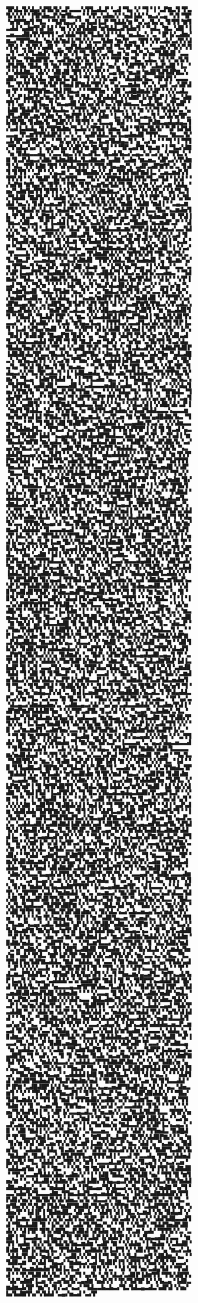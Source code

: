 ▜▛▟▃▜▞▟▄▞▟▜▙▜▞▃▛▃▃▃▚▜▜▃▟▃▛▝▃▟▝▜▄▝▞▝▜▝▐▝▃▛▇▃▜▝▛▃▜▞▞▞▞▝▐▜▛▟▅▃▛▞▆▜▙▃▄▝▝▞▛▃▚▟▅▞▞▝▅▟▐▟▞▝▅▃▞▃▄▝▚▜▝▜▛▝▅▜▛▜▅▜▝▜▃▝▝▜▟▜▄▃▞▝▃▜▄▟▐▃▛▝▜▟▟▞▆▝▚▞▃▞▙▞▄▝▊▜▜▝▇▜▃▟▟▝▄▟▆▜▚▛▐▟▝▝▆▝▞▞▟▜▟▟▇▝▆▜▟▟▃▟▜▟▅▜▝▝▚▟▃▝▇▃▝▟█▝▐▃▅▃▃▟▉▞▛▞▛▜▜▝▃▞▟▟▞▜▜▞▜▃▙▞▟▝▝▟▄▝▅▃▙▃▚▝▃▝▐▛▐▞▃▟▆▞▆▃▞▜▛▜▅▟▃▝▅▞▟▞▆▟▐▞▜▞▞▞▃▃▜▟▆▝▆▞▛▃▄▝█▜▝▞▛▃▟▞▃▞▛▞▟▞▛▟▝▃▜▞▛▞▄▟▉▝▃▝▄▟▜▟▃▟▊▞▄▟▚▟▝▜▃▜▛▝▇▝▃▝▃▃▆▞▞▜▞▞▚▜▃▜▝▃▞▞▜▃▆▟▚▝▆▜▚▞▚▜▝▜▃▜▛▞▃▞▜▃▆▝▅▝▜▞▚▞▅▞▜▟█▟▊▝▃▃▙▜▚▃▝▛▇▟█▜▛▃▝▃▟▜▅▞▛▞▙▝▊▞▞▝▝▜▛▝▇▝▜▃▝▃▙▃▝▟▝▞▚▞▙▜▟▜▟▜▙▝█▟▄▝▊▝▇▞▝▜▚▜▛▃▛▛▐▃▛▝▅▞▄▝▝▟▛▜▜▞▝▃▙▟▚▟█▝▐▃▝▞▝▟▟▟▇▃▝▟▞▞▝▟▊▟▉▝█▜▝▞▞▝▛▞▝▃▄▜▅▝▅▃▆▝▆▟▉▜▟▜▟▛▇▃▚▟▉▞▝▜▚▜▞▟▃▝▇▜▙▜▃▜▟▝▝▜▝▞▚▜▞▃▆▝▝▟▄▟█▞▙▃▝▜▛▟▜▝▃▃▃▜▃▝▛▞▛▝▜▝▜▞▙▛▐▜▅▟▐▛▇▟▞▜▛▞▄▝▚▞▃▃▆▟▅▝▛▃▚▝▄▟▝▃▞▟▛▟▆▝▛▝▝▜▛▛▇▜▅▃▜▟▐▜▙▃▞▝▝▜▛▜▅▝▝▟▉▝▃▟█▟▆▟▞▟▛▝▝▞▞▃▟▃▝▞▃▛▐▟▅▜▚▞▆▃▜▞▙▝▆▝▚▜▟▃▝▟▚▟▟▟▝▞▞▟▇▛▐▞▅▜▄▛▐▝▟▃▝▟▆▜▜▝▄▞▝▝█▜▄▃▜▝▅▃▄▟█▝▟▞▄▞▟▜▚▃▚▜▛▟▅▃▃▜▃▟▄▜▅▝▄▜▚▟▛▝▐▟▇▝█▟▟▜▞▝█▞▙▃▙▃▝▞▜▜▚▝█▞▄▞▚▜▟▃▚▝▞▝▆▝▞▞▜▝▛▟▟▞▃▝▄▟▜▃▟▜▛▃▆▞▛▟▆▝▅▝▆▟▜▛▐▞▛▝▐▟▆▝▐▃▝▟▄▜▝▃▄▃▜▝▄▞▟▞▅▜▛▃▙▜▙▜▙▝▊▟▆▞▙▝▜▟▛▞▞▝▊▜▜▝▃▜▃▃▄▝█▟▝▝▝▜▃▃▛▟▇▃▄▟▄▟▄▃▜▞▄▟▐▃▙▟▄▝▊▞▜▛▇▟▆▞▜▃▙▞▞▛▇▟▝▟▅▃▜▟▝▝▉▜▄▜▙▜▞▝▚▛▐▟▜▟▃▃▄▝▛▃▆▜▜▜▟▟▛▟▝▃▚▝▃▝▄▟▛▟▟▃▜▃▜▃▄▟▅▟▉▝▜▜▚▃▃▝▇▃▃▜▞▃▙▜▛▃▆▜▛▃▛▃▝▝▜▞▄▞▛▞▃▞▅▃▜▃▅▜▙▟▄▃▜▝▄▝▃▞▅▝▝▝▜▝▐▝▜▜▞▜▚▟▃▞▄▞▚▝▄▞▆▞▙▞▞▟▛▞▆▝▇▞▙▟▝▝▝▜▛▃▄▛▇▝▆▃▆▝▐▝▜▃▞▟▇▝▅▝▉▟▄▃▃▟▄▝▞▃▃▜▄▃▚▜▚▃▟▜▃▝█▃▟▞▙▃▞▃▄▃▚▞▃▞▄▝▞▜▜▃▚▝▇▝▊▃▛▟▄▃▞▟▇▞▜▟▆▟█▟▃▜▃▟▇▃▅▝▄▟▇▝▃▟▅▝▆▃▅▃▝▟▛▃▞▞▛▟▆▜▝▟▃▝▛▛▐▟▇▝█▜▝▟▚▟▄▜▜▜▝▞▜▜▞▜▄▃▅▞▚▝▃▟▛▃▟▛▇▜▚▞▃▝▊▟▜▝▊▜▜▝▝▃▛▝▝▞▄▃▆▝▃▝▉▜▙▟▇▞▞▃▛▃▜▜▟▜▅▛▇▟▐▃▝▃▅▃▆▟▚▜▜▜▚▜▝▝▞▝▇▟▛▝█▞▅▜▜▜▃▃▝▜▞▞▝▟▜▛▇▟▟▟▐▜▜▞▜▃▞▜▟▝▐▞▟▝▝▞▅▛▇▝▇▜▄▞▙▝▉▜▚▝▐▜▙▝▊▜▚▃▆▜▅▜▟▞▜▝█▃▚▞▆▝▞▃▞▃▆▝▟▟▄▝▅▞▚▟▆▜▅▜▜▝▉▜▜▝▞▟▝▝▅▞▛▞▞▟▇▟▆▃▞▝▞▝▇▝▞▞▚▜▚▞▝▟▞▜▃▜▞▜▟▟▊▝▇▟▜▞▚▝▟▟▆▝▛▞▃▝▄▟▜▞▅▝▟▞▄▛▐▛▐▃▜▝▐▜▛▝▅▞▟▝▄▜▙▟▟▝▅▃▚▝▊▟▚▃▅▃▆▜▝▟▅▞▆▃▜▞▙▜▞▞▙▝▆▟▊▝▟▟▇▝▆▟▐▝▝▃▄▃▆▝▜▜▄▜▟▟▚▞▟▃▙▝▅▟▟▜▞▝▄▝▄▃▚▝▆▜▚▜▟▟▛▞▅▛▐▃▃▜▙▞▚▃▆▟▅▜▙▝▛▝▊▃▙▝▄▛▇▟▞▝▃▜▅▝▜▞▄▝▅▝▞▃▅▃▛▃▙▝▆▜▝▝▆▟▅▟▛▝▊▝▛▟▐▜▅▃▞▟▉▃▄▝▚▛▐▃▟▟▐▝▜▝▇▞▚▃▙▜▞▛▐▃▛▃▞▜▙▟▆▝▅▃▆▟▛▃▛▝▝▟▞▞▄▝▆▞▝▟▝▃▙▟▃▞▛▝▟▃▛▝▇▝█▟▜▟▃▃▆▃▆▞▛▜▛▟▐▟▞▟▅▃▞▃▃▜▟▟▟▝▚▃▚▃▝▃▄▜▛▞▞▞▃▟▉▃▟▜▃▝▜▜▜▞▃▝▃▞▆▝▅▝▊▃▜▟▚▞▞▃▟▝▊▝▐▜▄▟▊▟▊▃▙▃▅▝▉▝▟▃▆▝▇▞▙▟▅▜▜▟▄▜▙▝█▞▜▝▛▞▃▝▟▟▐▝▚▃▙▝▛▝▚▟▃▝▃▜▟▟▐▞▄▟▞▞▅▟▃▝▃▃▅▜▅▟▆▃▅▃▛▟▄▝▅▟▜▞▚▟█▝▐▝▞▃▞▝▛▃▃▃▙▝▟▝█▟▇▟▅▟▞▃▞▃▅▝▛▟▆▟▛▟▞▞▚▝▇▜▜▞▟▜▝▜▙▝▛▟▜▞▃▜▃▜▅▃▛▝▃▃▅▟▄▞▝▞▚▃▛▟▇▟▊▝▜▜▛▞▟▟▃▜▙▞▙▟▅▟▊▝▄▝█▃▆▞▚▞▅▝▛▜▅▃▜▝▆▃▜▟▚▝▜▜▝▟▇▝▟▃▅▝▃▝▐▞▜▞▅▞▜▃▄▝▐▝▞▟▄▞▝▃▃▝▃▞▟▛▐▃▄▟▜▜▞▜▄▟▇▟▜▞▚▝▞▟▅▞▃▟█▟▞▜▝▟▃▞▃▜▟▜▞▃▃▟▅▃▝▝▜▟▆▟▞▝▜▟▃▝▄▝▉▟▇▟▜▞▜▟▄▝▝▞▃▝▄▜▝▟▐▟▃▜▅▜▛▟▟▝▝▟▐▞▝▝▞▛▐▃▟▝▜▃▚▝▜▞▅▝▝▞▝▝▐▟▞▜▞▃▜▝▆▃▛▟▃▟▉▞▟▃▛▝▃▞▞▝▃▃▚▞▅▝▚▜▚▟▆▜▄▟▊▝▅▟▃▜▜▟▆▝▅▃▜▝▃▝▄▝▇▟▃▞▙▟▜▝▊▞▚▞▃▃▜▟▝▃▜▞▚▞▅▟▇▜▃▟▉▃▝▞▙▞▟▟▄▝▐▝▚▃▅▞▆▟▛▛▐▜▞▞▚▞▆▟▊▟▉▝▞▝▛▜▛▞▄▞▟▛▇▃▄▞▙▞▝▃▚▟█▜▄▝▊▜▟▜▝▟▜▝▇▜▝▟▝▞▚▃▅▛▇▜▞▛▇▃▞▞▛▃▟▃▚▟█▃▟▜▟▞▞▞▝▝▆▟▛▟▛▃▟▃▄▝▉▞▞▟█▃▄▃▄▟▄▃▛▟▉▜▝▝▆▝▅▃▟▟▉▜▜▝▚▜▙▟▚▝▜▃▙▛▐▜▛▝▄▝▆▃▝▞▟▃▟▟▛▟▐▜▚▃▛▜▅▟▐▝█▃▙▜▞▟▊▜▚▃▃▞▚▝▝▟▚▟▇▞▝▝▛▃▙▝▆▜▄▃▜▃▄▝▐▜▜▜▃▞▃▃▟▜▃▞▟▞▄▜▜▝▊▛▐▃▜▝▐▃▟▝▟▜▄▞▅▟▊▝▝▟▃▝▚▜▛▜▝▟▐▞▟▟▉▝▟▞▅▟▐▝▟▜▝▝▚▜▞▝▐▞▚▝▉▟▐▝▊▟▊▟▛▝▇▃▄▛▇▝▉▟▚▝▃▝▚▃▛▝▉▝▟▟▜▝▛▟▚▞▅▝▚▜▞▟▊▃▟▜▃▞▙▟▃▃▅▟▟▝▛▟▜▝▜▝█▝▇▃▛▃▆▝▜▟▚▝▃▝▅▜▅▝▃▜▙▜▜▝▊▃▞▟▄▜▙▟▄▜▅▟▚▜▞▟▝▜▚▟▝▞▄▟█▝▛▟▚▝▜▃▜▃▚▝▊▃▙▃▟▜▞▃▜▟▇▟▜▟▊▛▐▟█▟▊▟▄▜▛▃▃▜▙▃▙▜▃▝▃▟▛▜▙▞▝▟▆▃▙▝▇▜▟▃▆▃▚▟▞▜▅▝▚▟▃▟█▃▚▝▅▜▄▃▙▜▜▝▞▞▃▞▆▝▛▜▅▞▝▟▆▝▄▟▟▟▐▟▜▃▅▝▄▟▊▝▛▝▄▞▚▝█▞▃▜▄▝▜▞▟▝█▞▆▃▜▝█▝▅▃▅▃▝▝▚▞▛▝█▟▝▞▆▝█▜▃▝▄▞▙▝▞▟▄▜▛▃▜▟▄▃▞▞▞▜▃▜▛▃▟▃▜▝▐▝▐▟█▃▅▟▄▝▅▟▞▃▆▞▜▜▟▟▅▃▞▜▜▞▛▛▇▃▜▞▆▞▚▝▜▃▄▝▐▟▆▜▜▟▟▝▚▝▐▝▜▜▃▟▅▝▄▃▝▃▜▝▜▟▟▝▅▞▃▞▝▝▅▞▙▃▚▞▜▟▜▜▅▝▄▟▊▟█▝▃▃▃▟█▝▞▃▟▃▃▃▅▟▉▞▄▟▅▝▚▝▜▜▝▞▃▞▝▞▞▟▄▜▅▞▞▛▇▞▙▝▚▞▚▟▊▃▛▞▜▞▜▜▅▝▄▃▝▝▞▞▜▟▄▞▜▞▝▜▜▝▄▝▜▛▇▟▃▝▜▟▅▜▛▃▙▞▃▞▝▝▊▝▅▟▝▜▝▟▛▜▚▃▛▛▐▜▚▜▃▜▃▟▞▃▞▞▄▞▄▞▙▜▝▃▄▜▞▟▞▝▄▟▉▜▞▝▝▟▜▛▇▟▞▜▄▟▃▃▜▃▛▞▞▝▆▝▝▞▟▃▞▟▐▝▞▟█▞▟▞▃▛▐▝▆▟▜▝▉▟▟▃▝▟▃▝▛▞▆▜▃▝▅▝▜▟▜▜▃▟▜▟▅▞▄▜▄▟▜▟▟▃▃▃▚▃▃▃▆▜▅▜▅▜▚▟▐▟▝▛▇▟▃▜▜▝█▞▄▃▆▃▙▝▃▞▛▃▅▝▇▝▅▜▙▞▄▟█▟▇▞▙▃▝▜▅▞▅▃▝▝▚▝▜▝█▟▝▟█▝▉▟█▜▛▝▄▞▙▟▟▟▚▝▃▃▄▟▆▞▛▃▞▃▝▞▞▟▆▃▃▟▝▜▟▟▆▟▜▃▝▝▛▜▃▞▚▃▚▃▃▟▅▞▛▜▅▞▛▜▜▞▟▜▜▛▐▝▟▝█▝▊▃▟▝▄▃▟▜▃▞▛▟▟▛▐▟▟▝▚▃▄▟▄▛▐▟▊▟▄▟█▜▙▟▃▃▜▟▅▝▄▞▚▜▚▝▃▜▚▟▐▝▆▜▙▃▙▞▆▛▇▝▆▞▄▟▃▜▙▝▊▟▝▝▜▃▙▃▛▟▊▃▞▝▜▟█▜▞▝▚▟▛▟█▞▙▝▃▞▄▞▅▞▆▃▞▃▞▝▜▟▜▝▄▟▇▝▛▟▇▟▜▞▆▜▜▝▆▟▟▟▃▝▛▟▆▃▚▞▟▞▙▝▚▃▟▟▟▜▃▃▄▞▄▜▃▜▟▜▝▝▄▜▅▞▄▜▝▝▚▟▄▟▟▟▟▞▞▝▝▝▊▞▃▝▊▝▆▝▛▞▛▛▇▟▜▟▟▝▝▞▅▟▊▜▜▞▚▟▅▜▙▝█▜▅▞▚▃▄▟▝▟▞▟▆▜▛▟▃▜▛▝▜▟▜▜▜▜▅▃▙▞▞▝▃▃▙▞▆▃▆▞▞▟▚▜▞▜▜▜▅▝▊▞▛▝▛▝▃▝▆▞▅▛▇▃▅▟█▝▞▟▛▝▇▃▃▜▙▃▜▜▄▝▞▝▞▞▟▜▟▟▇▃▛▜▜▟▇▜▅▜▞▜▛▝▛▝▟▝▅▝▞▞▝▜▚▞▞▝▆▝▄▝▜▝▆▝▐▞▆▞▚▛▇▞▙▝▆▝▚▞▜▞▝▃▙▟█▃▆▜▜▜▛▝▜▝▃▞▅▟▆▝▉▞▚▝▞▝▅▟▆▟▃▝▟▃▞▝▚▟▆▟▇▜▅▞▞▟▟▜▚▟▟▝▊▟▉▃▆▝▐▝▞▜▛▝█▜▙▜▙▟▚▃▚▝█▛▐▃▙▞▜▞▟▝▊▝▛▟▇▟▅▞▝▞▟▟█▟▟▟▐▝▉▝▟▝▅▞▝▝▛▟▇▟▝▟▟▟▄▞▃▜▟▝▊▟▞▞▆▜▙▝▜▃▄▝▝▃▜▞▚▝▆▜▅▜▛▝▟▟▞▃▚▞▆▃▟▃▅▜▃▟▇▟▃▟▞▃▛▝▃▝▟▞▜▞▙▝▇▜▝▟▚▝▜▝▜▜▜▃▄▃▛▃▜▛▇▜▝▜▟▟▛▜▃▞▚▞▄▜▜▝▃▝▆▜▞▞▛▟▐▟▜▝▜▝▜▞▟▞▆▃▃▟▞▞▅▟▐▝▚▞▝▝▊▃▚▟▜▟▚▞▟▟▞▞▙▜▚▟▆▞▟▃▙▝▞▝▅▞▅▝█▞▚▃▅▝▐▜▛▞▜▟▞▟▃▟▟▟▊▃▆▝▊▞▜▝▛▟▄▜▞▃▃▝▛▛▇▞▙▃▄▞▟▝▆▃▜▛▇▟▚▞▜▜▄▟▚▃▞▟▐▞▙▞▅▟▛▝▚▟▚▝▆▞▆▞▆▃▟▝▟▟▟▟▞▝▊▃▃▃▅▃▟▝▝▜▜▞▃▝▄▃▛▟▚▜▅▜▝▝▜▟▃▟▊▜▝▟▃▜▟▜▞▛▐▟▃▜▞▝▃▜▛▜▟▞▞▞▛▜▙▟▞▝█▞▃▟▐▟▃▝▟▟▇▝▐▟▉▃▝▜▟▞▞▛▐▝▅▟▐▞▄▃▚▟▃▜▃▛▐▃▅▝█▞▞▜▟▃▆▝▞▟▐▟▆▟▉▝█▝▃▃▟▜▃▜▛▃▅▝▉▝▛▝▉▞▙▃▙▜▝▞▝▞▚▟▅▝▊▃▄▟▐▞▅▟█▝▅▞▅▃▆▛▐▞▜▟▝▜▃▜▚▟▝▃▜▜▝▟▛▟▃▝▝▟▅▝▃▟▇▝▐▟▐▝▛▞▝▞▟▞▝▞▆▝█▝▄▟▆▃▝▝▄▜▙▜▟▝▊▜▛▝▇▜▚▞▛▟▜▃▙▝█▞▜▜▜▟▃▃▙▝▇▞▜▞▝▜▟▞▞▟▐▃▃▞▆▃▃▟▄▟▊▞▙▝▝▟▉▜▃▟▞▜▅▝█▟▜▟▆▛▐▞▄▃▟▞▚▝▐▛▇▝▄▜▝▝▃▜▅▜▚▞▞▝▉▞▞▜▟▜▞▃▙▞▛▃▙▟▐▟▟▃▜▟▐▞▄▟▇▞▆▟█▃▚▝▉▃▝▞▆▞▅▟█▝▊▟▝▝▇▟▄▞▆▟▇▜▃▟▟▞▞▞▝▝▛▟▛▜▟▛▇▝▉▞▄▃▟▝▛▛▇▟▐▃▛▝▉▜▄▝▃▟▅▞▅▝▄▟▝▟▇▟▆▃▆▜▙▟▚▃▚▛▐▞▜▜▟▟▛▟▉▞▞▟▆▞▙▝▄▃▚▟▛▟▚▜▛▟▝▟▟▝▉▟▅▃▅▟▉▃▚▟▝▝▞▟▊▜▚▟▊▟▊▜▜▟▚▝▛▟▅▃▅▟▛▜▅▟▄▟▉▞▙▞▛▞▜▝▊▝▞▝▇▝▆▞▆▝▄▝▉▝▊▜▞▝▚▞▃▃▜▝▚▟▛▞▝▟▄▟▐▜▞▃▅▜▙▃▅▃▄▝▜▜▜▝▝▝▆▝▇▟▃▝▐▝▐▝▐▃▚▞▟▜▛▛▇▜▜▜▃▜▜▟█▃▚▝▆▞▜▃▃▝▆▟▅▜▛▝▇▞▆▜▝▞▞▜▄▃▝▝▟▞▅▟█▞▜▝▝▜▟▟▜▜▃▝▐▃▜▟▆▝▐▝▝▝▟▃▝▝▉▃▆▜▙▞▆▞▞▃▄▟▜▝▊▃▚▝▆▃▅▟▃▜▄▞▃▜▙▝▇▃▞▝▃▟▞▟▜▞▜▟█▝▅▟▜▞▅▟▄▞▄▟▇▝▚▞▆▞▚▞▝▃▚▟▉▝▇▝▇▞▟▝▄▛▐▟▃▃▙▟█▝▉▝▆▝█▝▜▞▛▝▊▜▚▟▆▜▃▞▛▃▞▝▊▃▝▟▅▃▛▝▞▜▅▞▛▟▅▜▜▝▝▟▐▟█▜▚▝▟▝█▝▟▝▃▜▃▜▄▝▄▝▛▃▝▞▄▜▅▟▃▃▜▝▃▝▝▛▐▃▅▞▞▟▅▝▉▃▜▞▜▟▜▞▞▜▄▞▛▟▛▝▚▜▛▟▊▃▙▜▃▜▜▝▅▟▇▟▞▟▟▛▇▃▛▟▄▟█▟▄▝▇▃▆▟▜▞▄▃▝▟▃▃▞▝▞▝▇▟█▝▃▝▇▞▞▞▟▟▊▝▃▝▇▝▝▟▊▜▙▜▞▝▊▟▉▞▜▜▚▟▟▃▅▟▄▞▞▝▚▟▜▜▞▝▊▞▅▝▃▟▄▜▚▃▙▞▜▜▛▞▟▃▟▜▃▛▇▜▄▜▙▜▃▞▞▞▄▝▉▟▆▟▚▝▃▝█▟▚▝▟▜▅▜▙▜▟▃▄▟▄▟▉▃▄▃▜▝▛▝▃▜▚▟▐▟▚▟▚▝▟▟▟▞▞▜▅▜▟▛▐▞▆▟▃▞▝▟▆▃▛▝▆▞▃▃▚▟▃▟▇▜▙▛▐▟▐▃▙▟▛▝█▝▄▜▝▃▃▞▜▞▄▃▞▝▉▃▜▜▛▟▄▞▜▟▄▜▅▝▝▜▅▝▚▟▐▞▚▜▝▃▆▟▉▜▟▟▝▜▝▟█▝▉▝▊▜▙▃▛▝▚▝▐▝▛▝▃▃▟▝▞▝▇▟▞▝▐▜▄▝▛▃▛▜▟▞▞▃▆▟▅▜▟▃▞▞▜▟▞▟▟▃▚▃▛▛▐▞▅▛▇▃▃▛▐▝▃▟▃▞▚▟▆▟▞▜▜▃▅▜▟▃▅▟▅▜▜▝▜▃▝▝▊▜▄▟▜▟▝▝▉▟█▞▙▜▞▝▃▜▝▝▜▝▜▝▃▞▆▝▉▜▙▛▐▝▆▞▅▜▝▜▝▝▄▝▆▞▙▝▅▟▄▃▛▞▟▝▃▝▊▟▐▃▅▟▛▜▜▞▙▜▅▟█▟▊▞▙▃▟▃▜▝▛▟▄▟▟▃▛▃▞▞▆▝▜▃▝▃▞▃▃▝▇▝█▃▜▝▄▝▝▜▙▞▞▃▆▜▟▞▜▞▝▜▞▃▅▃▝▝▛▝▄▞▃▝▟▃▄▃▞▟▆▟▄▟▅▞▃▝▃▟▇▃▄▃▞▟▞▝▄▞▄▞▃▟▃▃▆▟▟▞▚▜▃▟▅▞▛▟▐▝▟▛▇▛▇▟▜▟▟▟▊▜▅▝▝▞▞▜▛▃▟▜▙▝▊▃▞▟▝▞▄▝▚▃▄▞▚▃▙▟▆▞▃▜▃▝▆▃▙▞▚▜▟▜▟▃▆▞▅▜▄▞▆▝▄▟▃▃▄▝▆▞▆▃▄▝▄▝▇▞▜▜▃▟▇▝▆▝▛▟▉▞▛▜▞▞▅▝▐▃▜▃▄▜▅▟▊▜▜▝▟▞▚▜▄▜▅▝▉▟▝▜▜▝▛▞▃▛▐▞▞▃▟▞▜▜▝▞▞▝▉▝▃▞▆▃▆▟▜▝▃▟▆▜▅▞▃▃▜▜▞▜▟▜▅▛▇▟▝▝▅▟█▟▆▜▟▞▙▟▛▛▐▞▃▝▝▝▜▝█▝▇▞▛▜▜▞▟▃▚▝▝▜▃▟▆▝▄▞▟▝▇▝▟▝▊▞▄▃▄▟▞▞▞▟▅▝▞▝▃▜▜▟▞▝█▞▄▟▛▃▝▞▟▜▅▟▅▝▜▝▇▞▅▞▜▟▚▃▛▝▐▃▃▃▅▝▃▝▄▃▞▟▄▃▅▃▃▟▝▝▊▜▅▟▞▃▙▜▝▝▝▃▙▝▞▟▃▃▝▞▛▟▄▃▝▟▜▟▅▜▜▝▇▟▇▞▟▟▊▜▃▃▃▃▆▞▅▟▊▟▄▟▝▝▚▜▜▝▟▞▚▝▃▝▚▞▃▃▚▟▚▟▝▜▚▜▄▟▅▟▊▝▛▃▆▝▝▜▄▜▃▝▜▟▉▜▜▞▄▝▆▃▚▝▊▟▇▝▜▟▚▛▐▝█▛▐▟▜▝▇▝▞▝▟▜▟▝▞▞▛▜▃▝▐▟▝▝▉▝▊▜▄▟▇▃▟▝█▛▇▞▚▞▜▟▃▛▐▞▚▛▇▞▜▝▃▃▟▞▙▝▅▝▛▝▞▃▜▜▅▟▃▜▛▝▉▟▟▟▝▞▃▝▆▜▃▟▞▝▆▜▄▟▉▟▆▝▊▜▛▞▆▟▝▜▄▃▞▝▃▟▊▛▇▝▊▟▊▟▆▝▚▃▄▟▞▜▙▝▐▜▝▜▟▝▚▝▞▟▆▞▝▞▞▝▉▝▄▃▞▟▆▝▛▟▟▟▆▜▅▝▜▟▜▃▝▞▙▛▇▞▅▛▐▝█▝▇▜▛▟▉▜▜▝▄▝▉▟▃▜▙▟▐▟▟▞▃▞▆▜▞▝▆▟█▝▐▟▝▟▞▞▟▟▇▝▚▝▇▟▐▜▟▝▐▃▟▜▛▟▚▝▜▝▉▃▚▜▙▃▟▃▆▟▄▃▙▟▉▞▛▃▄▟▜▃▛▝▝▞▆▝▜▝▚▝▐▝▅▜▄▟▊▝▐▞▃▝▝▟▚▝▃▟▉▝▛▟▃▞▝▝▆▝▊▃▄▜▞▝▅▞▟▝▄▜▝▞▞▞▞▟▇▝▚▟▊▜▜▝▊▟█▟▞▟▐▝▅▟▐▞▝▜▝▜▛▟▚▞▚▟▅▜▜▝▝▟▐▝▄▟▚▟▆▝▟▟▊▟▟▞▜▟▜▛▇▞▅▜▃▝▊▜▝▟▐▝▟▟▜▃▄▛▐▟▊▝▜▝▄▝▜▟▆▜▞▜▝▝▐▞▙▞▙▞▃▝▚▟▜▃▛▜▟▜▙▟▜▃▞▞▆▃▄▟▚▛▇▃▆▟▉▞▞▛▐▝█▃▅▝▇▝▄▃▛▃▞▃▝▃▟▟▃▟▉▞▃▟▉▟▇▟▐▟▛▟▟▞▄▟▝▟▉▜▙▝▅▟▛▃▄▃▅▛▇▃▆▜▙▝▟▜▟▜▞▟▝▟▅▟▊▞▙▜▅▃▜▃▜▞▛▟▛▃▜▟▛▃▄▞▜▞▟▝▇▜▟▞▙▟▉▟▃▟▇▟▛▟▟▟▐▃▝▝▊▃▛▃▄▟▃▟▚▞▛▞▝▞▚▝▝▜▟▝▐▞▚▃▚▃▚▃▙▞▄▛▇▞▛▃▙▞▚▃▛▜▙▝▜▞▝▞▆▛▐▞▚▞▟▝▅▜▛▃▞▜▃▞▅▜▙▃▝▟▐▝█▞▄▞▟▝▃▃▄▜▚▟▞▛▇▞▃▞▆▝▚▜▝▟▞▟▃▝▆▜▟▞▃▃▚▟▐▟▅▞▞▃▆▟▚▜▅▞▞▛▐▃▞▝▃▜▟▟▃▛▇▜▚▟▊▞▝▝▛▟▟▝▃▟▆▜▃▃▛▟▇▜▛▝█▜▝▝█▝▐▜▜▃▟▞▃▝▜▝▆▃▃▝█▃▃▜▛▝▆▞▛▟▉▟▆▃▆▟▚▝█▞▟▜▄▞▜▝▆▃▆▜▜▟▚▝▃▞▅▞▟▞▛▞▃▟▅▝▜▜▟▜▃▟▟▟▅▝▇▃▙▜▅▟▝▟▊▟▇▟▛▃▙▟▐▜▙▜▚▟▅▜▜▝▅▜▝▞▆▞▆▟█▝▟▜▞▜▚▝▝▟▆▞▄▜▃▃▜▃▄▟▞▟▜▜▄▜▄▜▃▟▉▜▚▞▛▞▜▞▃▝▃▃▄▟▚▞▜▟█▞▃▃▃▟▆▝▅▝▝▝▃▞▜▃▄▞▞▃▆▝▞▞▅▝▃▜▃▞▅▟▄▝▊▝▄▞▚▝▜▝▐▃▚▜▄▝▜▜▚▝▚▜▚▝▊▞▆▝▆▟▅▜▄▜▄▃▙▟▇▜▜▜▛▝▐▞▄▃▄▟▆▃▆▜▛▃▝▟▐▃▃▃▚▝▝▟▃▝▛▜▚▝▃▜▛▜▛▃▚▟▞▝▆▟▆▟▟▝▄▝▃▝▄▃▆▃▞▝▇▞▟▛▐▃▚▝▄▃▚▃▛▟▃▃▜▟▞▟▊▝▊▟▄▟▛▟▊▜▜▞▙▝▄▟▚▝▉▟▟▃▞▜▟▝▇▝▛▝▚▃▙▛▇▞▄▜▃▃▚▝█▟▃▞▄▜▃▜▄▟▃▃▞▜▟▜▛▟█▛▇▝▞▝▃▞▝▝█▟▃▜▟▝▜▞▝▜▟▞▞▃▚▝▇▞▞▟▚▝▞▟█▝▉▜▜▝▊▝▞▜▙▞▛▟▛▟▊▟▆▞▚▝▉▞▟▃▚▃▞▃▙▃▅▃▄▜▃▞▅▟▚▞▛▞▅▝▝▛▐▞▝▞▆▝▛▞▅▟▄▜▄▝▉▛▐▝▆▝▚▟▉▜▄▃▅▝▛▃▅▟▚▃▝▞▛▞▙▝▚▜▜▞▜▃▅▞▚▃▄▞▃▟▃▜▟▟▆▝▄▛▐▞▝▞▛▟█▞▚▟▇▃▚▞▟▛▇▝▞▃▙▞▝▞▜▃▞▞▜▞▙▃▆▛▇▝▇▞▅▜▄▞▆▜▚▛▐▃▜▟▜▟▟▜▅▞▜▝▇▃▄▃▚▃▝▝▉▝▚▞▛▃▟▟▉▝▚▛▐▞▆▝▚▃▝▟▅▝▃▞▆▞▚▟▛▟▆▟▐▃▞▝▆▃▛▃▟▟▇▞▆▟▟▞▞▞▄▜▟▟▆▝▉▟▇▞▅▟▄▝▄▝▚▟▛▜▚▃▝▃▝▞▜▃▆▜▃▃▞▜▚▞▜▜▟▜▞▝▊▝▟▃▜▟▉▞▆▟▝▃▚▞▚▟▇▞▄▃▛▝█▜▝▟█▜▃▟█▟█▝▜▜▄▟▅▝▞▜▞▝▉▞▟▃▙▝▞▃▆▟▄▜▅▞▆▝▚▟▞▝▛▟▃▝▇▛▐▟▚▜▛▝▇▟▛▞▟▞▃▟▜▜▞▟▚▝▆▞▃▃▚▃▚▞▙▃▝▜▃▜▜▟▐▜▄▜▟▛▇▃▟▟▃▝▇▟▝▜▟▟▄▝█▝▃▃▜▝▇▝▅▟▞▜▃▞▅▝▄▞▜▜▟▞▄▟▝▃▛▝▞▞▞▞▃▃▙▝▝▝▇▜▙▜▛▟▐▝█▝▝▜▜▃▚▜▝▝▟▜▚▃▃▜▜▃▙▝▝▝▛▝▟▃▆▃▛▜▟▟▜▃▚▝█▜▅▛▐▞▙▜▄▞▟▜▝▞▃▜▝▜▅▃▆▞▄▃▟▜▃▝▇▜▚▃▟▞▙▛▐▃▄▜▝▞▚▃▄▝▃▟▟▟▞▃▚▞▙▟▆▜▛▝▇▟▐▝▉▝▚▝▉▜▛▜▚▃▟▟▟▜▟▝█▞▟▝▛▟▟▞▙▃▚▟▛▝▅▃▃▃▄▃▆▜▛▜▛▟▅▃▜▃▟▜▝▞▝▝▉▟▜▞▅▟▐▜▛▃▄▜▟▃▅▟▉▟▊▟▅▟▜▟█▝▟▟▅▟▆▝▝▝▝▞▃▃▄▝█▝▊▜▝▝▆▞▃▟▇▞▅▟▛▝▅▟▃▝▚▞▃▛▇▞▃▟▝▟▐▟▉▞▞▞▟▟▚▃▃▝█▟▃▟▆▞▜▞▚▞▛▝▚▝▛▟▞▟▅▃▜▟▞▞▃▛▐▝▅▞▆▞▟▜▅▜▚▟▝▃▚▝▅▝█▟▉▜▜▝▃▞▞▟▜▜▟▜▚▃▙▟▞▃▄▟▝▜▟▞▛▃▟▟█▝▚▞▝▟▟▞▅▝▟▞▛▝▇▝▆▟▞▟▟▝▃▝▅▟▄▞▙▞▅▟▟▝▛▟▝▝▅▜▞▟▐▟▟▝▝▝▊▞▄▝▚▟▊▟▇▃▞▟▜▟▃▜▅▜▟▞▟▃▟▞▛▟▜▃▃▟▟▞▚▝▅▟▊▟▃▃▙▜▄▞▄▞▆▝▚▃▝▃▛▜▟▞▛▝▛▞▛▝▞▃▃▞▃▟▄▞▙▝▐▟▚▃▟▟▚▟▟▟▅▃▅▃▛▃▆▃▟▝▉▝▟▜▛▞▃▃▚▝▇▟▄▝▅▝▚▟▛▃▞▞▙▟▐▞▆▜▄▟▆▝▝▃▃▃▚▝▟▟▄▝▄▝▊▟▆▃▞▝▇▃▜▜▚▝▜▞▛▜▟▞▚▜▃▃▙▝▉▟▟▟▆▃▄▜▄▞▚▜▚▟▆▞▙▟▊▝▚▛▐▃▃▞▜▃▚▟▝▃▛▝▉▟▉▃▅▟█▃▝▞▟▝▞▜▃▞▞▝▟▟▚▟▛▝▛▃▃▞▝▟▚▟▇▃▄▝▅▝▄▟▟▃▚▝▞▝▞▃▙▞▝▜▚▟▆▜▄▛▇▝▝▟▜▝▃▝▛▞▃▃▜▟▛▛▐▃▆▃▅▃▞▃▄▟█▜▄▝▜▝▚▟▚▝▃▝▊▝▊▝▆▟▅▝▉▃▙▝▅▃▅▜▅▞▛▜▞▝▃▝▅▜▝▞▞▟▆▛▇▜▟▝▛▞▝▝▃▝▆▟▞▟▃▃▞▃▚▟▟▟▃▞▛▜▜▟▇▟▛▟▇▃▚▞▝▞▄▞▜▟▉▞▅▝▄▞▄▃▝▜▅▃▝▜▝▜▞▞▆▝▝▜▅▃▛▝▜▃▝▝▉▜▞▛▐▃▛▟▉▟▜▜▟▟▐▜▚▟▞▟▐▜▃▞▝▜▙▞▆▛▇▞▙▃▄▞▝▃▟▟▟▟▐▟█▝▊▟▇▛▇▃▙▝▝▜▝▟▐▞▄▃▚▝▝▝▟▟▜▟▝▟▉▟▉▜▙▟▅▟▜▝▜▃▛▟▆▟▆▞▅▟▝▝▉▟▊▜▙▝▟▜▝▃▅▝▇▝▊▜▃▃▟▟▝▛▐▛▇▝▃▟█▟█▛▐▞▟▝▆▃▞▃▞▞▟▃▚▃▄▃▅▟▛▜▙▟▛▟▄▝▟▝▟▝▄▃▝▟▅▃▆▜▝▝▞▝▝▜▚▝▟▜▞▜▅▃▟▜▝▝▊▜▝▃▙▃▛▝▆▃▞▝▜▟▛▟▉▟▟▞▞▝▝▜▙▞▜▟▜▃▆▟▞▞▝▜▜▝█▝▆▟▝▝▛▛▇▟▉▞▄▟▇▞▚▞▛▟▃▟▆▜▃▝▉▝▉▃▛▞▜▜▜▟▆▝▞▝▊▝▚▃▅▞▜▃▝▛▇▜▄▃▝▝▛▞▄▞▟▝▃▞▃▃▟▟▞▝▊▜▞▝▝▝▚▝▝▞▅▞▜▞▙▟▜▟▐▝▚▝▟▛▐▞▃▃▄▃▟▃▜▝▅▃▆▞▞▃▄▝▇▃▙▜▙▟▜▃▃▝█▜▛▞▅▝▚▞▟▞▙▃▚▞▅▟▝▃▚▝▝▝▃▞▆▟▝▝▛▝▆▝▃▝▟▟▊▜▟▛▐▟█▞▟▃▝▝▃▞▙▃▛▃▅▞▃▜▜▟▟▞▆▝▊▞▜▞▙▝▐▝▞▜▅▜▅▞▅▝▇▟▃▃▛▟▜▞▟▛▐▃▚▃▄▃▚▝▉▝▝▟▉▝▇▟▐▝▞▃▟▞▚▟▆▞▞▝▃▜▃▃▅▃▝▝▟▃▞▝▟▟▚▝▜▜▅▟▃▝▉▟█▟▛▝▛▝█▃▃▞▆▟▐▃▝▝▝▞▃▜▚▝▃▝▇▜▄▟▚▃▙▟▛▝█▞▛▞▟▟▉▛▇▞▞▝▄▝▆▝▊▞▆▝▛▟▝▟▛▃▅▞▛▞▄▜▛▃▆▛▐▃▆▞▞▟▛▃▛▝▆▃▝▟▟▝▄▝▚▃▆▞▄▝▉▟▅▜▄▝▝▃▙▟▅▝▐▟▄▝▊▃▆▞▃▞▞▝▟▜▚▞▅▟▃▟▚▜▞▞▞▜▞▝▇▟▛▜▃▟▛▞▙▝▇▟▄▟▚▝█▃▙▝▃▞▄▜▜▟▜▜▜▃▄▜▜▜▚▟▐▝▃▃▟▝▛▃▃▟▄▝▛▜▄▞▟▟▅▟█▞▅▜▞▝▜▃▝▟▟▟▝▃▞▜▛▞▚▝▆▜▝▃▃▃▟▃▆▜▃▃▚▝▉▃▄▜▝▞▚▃▞▃▅▝▚▟▟▃▅▜▅▝▄▜▝▝▇▃▝▝▝▞▙▝▇▝▇▞▛▝▄▟▄▞▞▟▅▞▅▞▝▛▐▜▜▝▊▟▇▟▉▝▝▜▚▞▃▃▆▜▟▟▞▟▅▞▃▟▆▞▞▝▐▝▐▟█▝▇▟▄▝▜▞▜▟█▝▅▞▝▜▜▝█▝▆▜▅▞▆▝▝▃▝▟▃▟▊▞▟▟▆▞▛▝▃▟▐▟▉▞▜▜▄▃▄▃▛▟▜▟▐▞▆▟▜▃▞▛▇▞▆▟▟▟▇▃▅▟▄▞▃▝▃▝▅▟▄▟▝▃▙▝▐▜▅▃▄▞▜▞▟▃▃▞▃▜▄▝▇▞▝▞▅▟▇▝▚▞▜▝▃▃▚▟▅▜▞▜▃▃▃▟▇▃▜▜▅▃▙▟▜▃▄▃▅▟▟▜▅▃▚▝▐▟▜▃▚▟▇▟▟▟▛▞▛▜▛▟▊▞▅▞▞▜▙▜▙▜▞▟▞▟▅▃▚▞▙▝▟▃▃▞▞▜▄▝▜▃▛▞▚▜▅▜▚▞▃▜▝▜▃▝▆▜▙▞▛▞▚▜▄▛▐▜▟▞▆▟▛▜▙▟▉▞▜▞▆▜▝▞▛▛▇▝▜▜▝▃▙▟▛▜▛▞▙▜▄▝▚▟▅▞▛▝▐▟▐▛▐▝█▟▆▟█▃▝▟▛▃▙▝▝▟▟▜▝▟▐▝█▃▚▃▆▟▝▞▙▝▉▟▄▟▝▞▞▛▐▃▆▃▚▟█▟▞▞▄▜▞▃▙▜▚▃▜▟▛▃▛▝▝▟▞▃▟▞▛▞▄▞▞▝▟▟▜▟█▃▃▟▜▟▝▜▙▃▙▟▉▝▉▝▐▞▚▞▟▝▃▟▞▜▞▜▅▞▚▞▝▝▊▝▝▞▙▟▚▝▜▟▟▜▅▟▛▟▉▟▞▞▝▟▐▜▛▝▉▜▞▟█▜▄▃▛▟▉▟▝▟▜▟▅▝▉▟▞▝▛▃▆▝▄▟▞▝▜▜▜▞▞▃▝▃▟▛▐▝▜▃▃▟▃▝▐▜▄▃▛▝▊▝▛▞▛▃▙▛▐▞▟▟▞▛▐▞▝▝▄▜▄▃▄▟▊▞▃▃▝▝▆▜▜▝▄▟▅▝▊▞▞▜▞▜▟▞▙▜▅▃▆▟▆▝▃▟▛▝▇▝▝▞▟▟▅▝▐▝▆▟▅▝▞▃▙▟█▝▊▟▆▝▆▛▐▞▜▟▄▜▃▝▛▜▟▟▆▝▄▟▇▟▞▛▐▃▛▜▝▞▝▟▊▞▛▜▞▝▄▝▆▃▞▃▙▝▟▟▄▜▚▟▞▝▅▟▞▃▞▝▃▟▊▞▞▞▚▟▐▝▜▝▜▞▝▞▙▟▃▃▆▜▝▟█▟▆▃▚▃▝▝▜▟▉▃▆▝▚▞▟▟▝▜▄▃▞▝▆▟▅▃▞▃▟▝▉▟▊▛▐▜▝▟▜▜▝▞▙▟▚▜▞▝▛▃▃▞▅▞▅▞▅▃▆▟▅▟▅▜▜▟▐▃▜▃▞▝▝▝▊▜▝▞▃▝▝▟▝▞▜▝▅▞▃▟▄▜▟▝▝▜▚▟▟▝▝▝▛▞▜▟▊▟▞▞▙▞▝▞▄▞▜▝▄▞▙▝▄▜▝▟▃▞▃▟▊▛▐▟▆▜▜▝▜▜▞▟█▜▚▝▟▞▚▟▇▛▐▃▅▝▛▃▅▜▅▜▞▃▄▟▇▝▅▟▚▜▝▝▛▞▜▟▜▛▐▞▝▞▙▃▄▝▐▟▉▃▆▟▆▃▙▜▛▝▆▞▚▝▊▞▃▞▚▃▞▝▜▟▃▃▙▃▙▃▞▜▃▜▟▃▄▃▟▃▚▟▛▟▝▞▅▞▙▞▙▟▇▜▚▞▚▜▟▟▝▃▄▞▅▃▟▝▃▞▛
